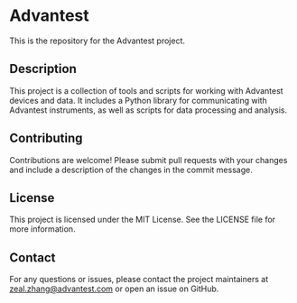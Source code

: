 # Advantest

This is the repository for the Advantest project.

## Description

This project is a collection of tools and scripts for working with Advantest devices and data. It includes a Python library for communicating with Advantest instruments, as well as scripts for data processing and analysis.

## Contributing

Contributions are welcome! Please submit pull requests with your changes and include a description of the changes in the commit message.

## License

This project is licensed under the MIT License. See the LICENSE file for more information.

## Contact

For any questions or issues, please contact the project maintainers at zeal.zhang@advantest.com or open an issue on GitHub.